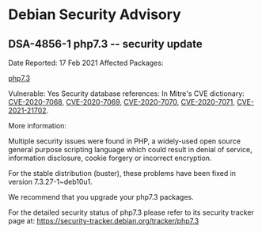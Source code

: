 
Debian Security Advisory
========================


DSA-4856-1 php7.3 -- security update
------------------------------------



Date Reported:
17 Feb 2021
Affected Packages:

[php7.3](https://packages.debian.org/src:php7.3)

Vulnerable:
Yes
Security database references:
In Mitre's CVE dictionary: [CVE-2020-7068](https://security-tracker.debian.org/tracker/CVE-2020-7068), [CVE-2020-7069](https://security-tracker.debian.org/tracker/CVE-2020-7069), [CVE-2020-7070](https://security-tracker.debian.org/tracker/CVE-2020-7070), [CVE-2020-7071](https://security-tracker.debian.org/tracker/CVE-2020-7071), [CVE-2021-21702](https://security-tracker.debian.org/tracker/CVE-2021-21702).  

More information:

Multiple security issues were found in PHP, a widely-used open source
general purpose scripting language which could result in denial of
service, information disclosure, cookie forgery or incorrect encryption.


For the stable distribution (buster), these problems have been fixed in
version 7.3.27-1~deb10u1.


We recommend that you upgrade your php7.3 packages.


For the detailed security status of php7.3 please refer to
its security tracker page at:
<https://security-tracker.debian.org/tracker/php7.3>





